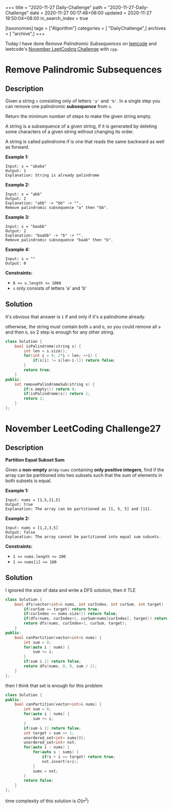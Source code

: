 +++
title = "2020-11-27 Daily-Challenge"
path = "2020-11-27-Daily-Challenge"
date = 2020-11-27 00:17:48+08:00
updated = 2020-11-27 19:50:04+08:00
in_search_index = true

[taxonomies]
tags = ["Algorithm"]
categories = [ "DailyChallenge",]
archives = [ "archive",]
+++

Today I have done *Remove Palindromic Subsequences* on [leetcode](https://leetcode.com/problems/remove-palindromic-subsequences/) and leetcode's [November LeetCoding Challenge](https://leetcode.com/explore/challenge/card/november-leetcoding-challenge/567/week-4-november-22nd-november-28th/3545/) with `cpp`.

<!-- more -->

# Remove Palindromic Subsequences

## Description

Given a string `s` consisting only of letters `'a'` and `'b'`. In a single step you can remove one palindromic **subsequence** from `s`.

Return the minimum number of steps to make the given string empty.

A string is a subsequence of a given string, if it is generated by deleting some characters of a given string without changing its order.

A string is called palindrome if is one that reads the same backward as well as forward.

**Example 1:**

```
Input: s = "ababa"
Output: 1
Explanation: String is already palindrome
```

**Example 2:**

```
Input: s = "abb"
Output: 2
Explanation: "abb" -> "bb" -> "". 
Remove palindromic subsequence "a" then "bb".
```

**Example 3:**

```
Input: s = "baabb"
Output: 2
Explanation: "baabb" -> "b" -> "". 
Remove palindromic subsequence "baab" then "b".
```

**Example 4:**

```
Input: s = ""
Output: 0
```

**Constraints:**

- `0 <= s.length <= 1000`
- `s` only consists of letters 'a' and 'b'

## Solution

it's obvious that answer is `1` if and only if it's a palindrome already.

otherwise, the string must contain both `a` and `b`, so you could remove all `a` and then `b`, so 2 step is enough for any other string.

``` cpp
class Solution {
    bool isPalindrome(string s) {
        int len = s.size();
        for(int i = 0; 2*i < len; ++i) {
            if(s[i] != s[len-i-1]) return false;
        }
        return true;
    }
public:
    int removePalindromeSub(string s) {
        if(s.empty()) return 0;
        if(isPalindrome(s)) return 1;
        return 2;
    }
};
```

# November LeetCoding Challenge27

## Description

**Partition Equal Subset Sum**

Given a **non-empty** array `nums` containing **only positive integers**, find if the array can be partitioned into two subsets such that the sum of elements in both subsets is equal.

**Example 1:**

```
Input: nums = [1,5,11,5]
Output: true
Explanation: The array can be partitioned as [1, 5, 5] and [11].
```

**Example 2:**

```
Input: nums = [1,2,3,5]
Output: false
Explanation: The array cannot be partitioned into equal sum subsets.
```

**Constraints:**

- `1 <= nums.length <= 200`
- `1 <= nums[i] <= 100`

## Solution

I ignored the size of data and write a DFS solution, then it TLE

``` cpp
class Solution {
    bool dfs(vector<int>& nums, int curIndex, int curSum, int target) {
        if(curSum == target) return true;
        if(curIndex == nums.size()) return false;
        if(dfs(nums, curIndex+1, curSum+nums[curIndex], target)) return true;
        return dfs(nums, curIndex+1, curSum, target);
    }
public:
    bool canPartition(vector<int>& nums) {
        int sum = 0;
        for(auto i : nums) {
            sum += i;
        }
        if(sum & 1) return false;
        return dfs(nums, 0, 0, sum / 2);
    }
};
```

then I think that set is enough for this problem

``` cpp
class Solution {
public:
    bool canPartition(vector<int>& nums) {
        int sum = 0;
        for(auto i : nums) {
            sum += i;
        }
        if(sum & 1) return false;
        int target = sum >> 1;
        unordered_set<int> sums{0};
        unordered_set<int> nxt;
        for(auto i : nums) {
            for(auto s : sums) {
                if(s + i == target) return true;
                nxt.insert(s+i);
            }
            sums = nxt;
        }
        return false;
    }
};
```

time complexity of this solution is $O(n^2)$